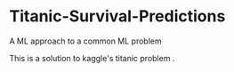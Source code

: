 # Titanic-Survival-Predictions
A ML approach to a common ML problem

This is a solution to kaggle's titanic problem .
